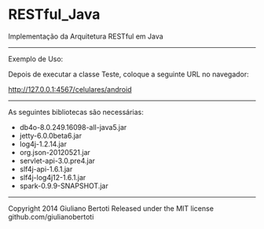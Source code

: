 RESTful_Java
============

Implementação da Arquitetura RESTful em Java 

------------------------------------

Exemplo de Uso:

Depois de executar a classe Teste, coloque a seguinte URL no navegador:

http://127.0.0.1:4567/celulares/android

-----------------------------------

As seguintes bibliotecas são necessárias:

 - db4o-8.0.249.16098-all-java5.jar
 - jetty-6.0.0beta6.jar
 - log4j-1.2.14.jar
 - org.json-20120521.jar
 - servlet-api-3.0.pre4.jar
 - slf4j-api-1.6.1.jar
 - slf4j-log4j12-1.6.1.jar
 - spark-0.9.9-SNAPSHOT.jar

------------------------------------

Copyright 2014 Giuliano Bertoti 
Released under the MIT license 
github.com/giulianobertoti
